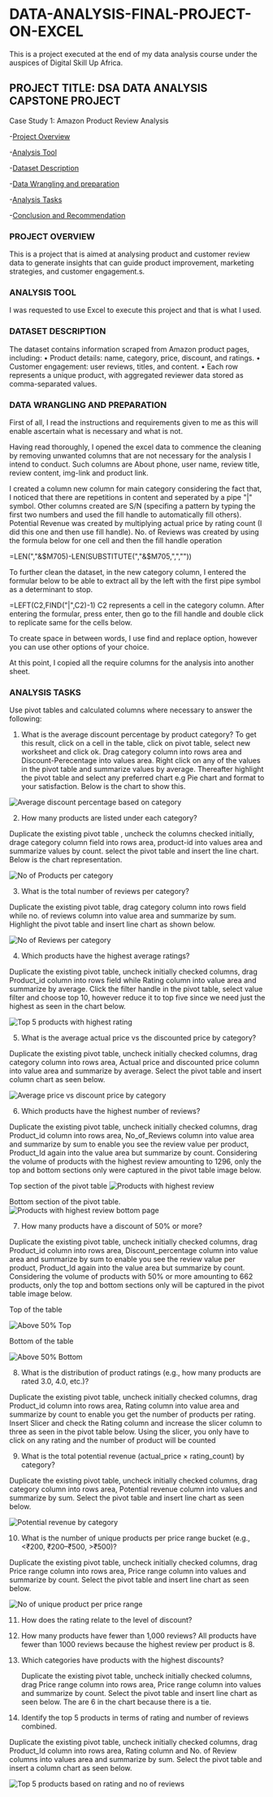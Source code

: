 # DATA-ANALYSIS-FINAL-PROJECT-ON-EXCEL

This is a project executed at the end of my data analysis course under the auspices of Digital Skill Up Africa.

## PROJECT TITLE: DSA DATA ANALYSIS CAPSTONE PROJECT 

Case Study 1: Amazon Product Review Analysis 

-[Project Overview](#project-overview)

-[Analysis Tool](#analysis-tool)

-[Dataset Description](dataset-description)

-[Data Wrangling and preparation](data-wrangling-and-prepartion)

-[Analysis Tasks](analysis-task)

-[Conclusion and Recommendation](conclusion-and-recommendation)

### PROJECT OVERVIEW

This is a project that is aimed at analysing product and customer review data to generate insights that can guide product improvement, marketing strategies, and customer engagement.s.

### ANALYSIS TOOL
I was requested to use Excel to execute this project and that is what I used.

### DATASET DESCRIPTION
The dataset contains information scraped from Amazon product pages, including: 
•  Product details: name, category, price, discount, and ratings. 
•  Customer engagement: user reviews, titles, and content.
•  Each row represents a unique product, with aggregated reviewer data stored as comma-separated values. 

### DATA WRANGLING AND PREPARATION
First of all, I read the instructions and requirements given to me as this will enable ascertain what is necessary and what is not. 

Having read thoroughly, I opened the excel data to commence the cleaning by removing unwanted columns that are not necessary for the analysis I intend to conduct. Such columns are About phone, user name, review title, review content, img-link and product link.

I created a column new column for main category considering the fact that, I noticed that there are repetitions in content and seperated by a pipe "|" symbol. Other columns created are S/N (specifing a pattern by typing the first two numbers and used the fill handle to automatically fill others). Potential Revenue  was created by multiplying actual price by rating count (I did this one and then use fill handle). No. of Reviews was created by using the formula below for one cell and then the fill handle operation 

=LEN(","&$M705)-LEN(SUBSTITUTE(","&$M705,",",""))

To further clean the dataset, in the new category column, I entered the formular below to be able to extract all by the left  with the first pipe symbol as a determinant to stop.

=LEFT(C2,FIND("|",C2)-1)
C2 represents a cell in the category column. After entering the formular, press enter, then go to the fill handle and double click to replicate same for the cells below.

To create space in between words, I use find and replace option, however you can use other options of your choice.

At this point, I copied all the require columns for the analysis into another sheet.

### ANALYSIS TASKS        

Use pivot tables and calculated columns where necessary to answer the following: 

1. What is the average discount percentage by product category?
   To get this result, click on a cell in the table, click on pivot table, select new worksheet and click ok. Drag category column into rows area and Discount-Perecentage into values area. Right click on any of the values in the pivot table and summarize values by average. Thereafter highlight the pivot table and select any preferred chart e.g Pie chart and format to your satisfaction. Below is the chart to show this.

![Average discount percentage based on category](https://github.com/user-attachments/assets/79908fa7-f0a8-411e-8ccd-4078b0125855)

2. How many products are listed under each category?

Duplicate the existing pivot table , uncheck the columns checked initially, drage category column field into rows area, product-id into values area and summarize values by count. select the pivot table and insert the line chart. Below is the chart representation.

![No  of Products per category](https://github.com/user-attachments/assets/d7b368a8-9adc-4555-880a-f7d6f4649946)

3. What is the total number of reviews per category?

Duplicate the existing pivot table, drag category column into rows field while no. of reviews column into value area and summarize by sum. Highlight the pivot table and insert line chart as shown below.

![No  of Reviews per category](https://github.com/user-attachments/assets/b5a924af-3644-458c-ad0f-eb4cd45d0abe)

4. Which products have the highest average ratings?

Duplicate the existing pivot table,  uncheck initially checked columns, drag Product_id column into rows field while Rating column into value area and summarize by average. Click the filter handle in the pivot table, select value filter and choose top 10, however reduce it to top five since we need just the highest as seen in the chart below.

![Top 5 products with highest rating](https://github.com/user-attachments/assets/eaca202d-1bef-4ef5-a433-0d127be708de)

5. What is the average actual price vs the discounted price by category?

Duplicate the existing pivot table, uncheck initially checked columns, drag category column into rows area, Actual price and discounted price column into value area and summarize by average. Select the pivot table and insert column chart as seen below.

![Average price vs discount price by category](https://github.com/user-attachments/assets/c9a90789-1ef3-4c4c-87a3-a94568167caf)

6. Which products have the highest number of reviews? 

Duplicate the existing pivot table, uncheck initially checked columns, drag Product_id column into rows area, No_of_Reviews column into value area and summarize by sum to enable you see the review value per product, Product_Id again into the value area but summarize by count. Considering the volume of products with the highest review amounting to 1296, only the top and bottom sections only were captured in the pivot table image below.

Top section of the pivot table
![Products with highest review](https://github.com/user-attachments/assets/023cc223-039c-49d2-aeb4-d17158556ed9)

Bottom section of the pivot table.
![Products with highest review bottom page](https://github.com/user-attachments/assets/751a54e9-abbd-4c68-8aad-3685e5ef2158)

7. How many products have a discount of 50% or more?

Duplicate the existing pivot table, uncheck initially checked columns, drag Product_id column into rows area, Discount_percentage column into value area and summarize by sum to enable you see the review value per product, Product_Id again into the value area but summarize by count. Considering the volume of products with 50% or more amounting to 662 products, only the top and bottom sections only will be captured in the pivot table image below.

Top of the table

![Above 50% Top](https://github.com/user-attachments/assets/ba0f400e-eb3c-47a1-9d1e-78c4cb8bc046)

Bottom of the table 

![Above 50% Bottom](https://github.com/user-attachments/assets/a64edca4-bd1b-4dc3-aba1-b32def9e4c3b)

8. What is the distribution of product ratings (e.g., how many products are rated 3.0, 4.0, etc.)?

Duplicate the existing pivot table, uncheck initially checked columns, drag Product_id column into rows area, Rating column into value area and summarize by count to enable you get the number of products per rating. Insert Slicer and check the Rating column and increase the slicer column to three as seen in the pivot table below. Using the slicer, you only have to click on any rating and the number of product will be counted 

9. What is the total potential revenue (actual_price × rating_count) by category?

Duplicate the existing pivot table, uncheck initially checked columns, drag category column into rows area, Potential revenue column into values and summarize by sum. Select the pivot table and insert line chart as seen below.

![Potential revenue by category](https://github.com/user-attachments/assets/d51bd1e9-411f-4076-be50-25491e4819ba)

10. What is the number of unique products per price range bucket (e.g., <₹200, ₹200–₹500, >₹500)? 

Duplicate the existing pivot table, uncheck initially checked columns, drag Price range column into rows area, Price range column into values and summarize by count. Select the pivot table and insert line chart as seen below.

![No  of unique product per price range](https://github.com/user-attachments/assets/ac1b3c4f-686d-4a76-afff-0b49df122fae)

11. How does the rating relate to the level of discount?

12. How many products have fewer than 1,000 reviews?
All products have fewer than 1000 reviews because the highest review per product is 8.
    
13. Which categories have products with the highest discounts?

    Duplicate the existing pivot table, uncheck initially checked columns, drag Price range column into rows area, Price range column into values and summarize by count. Select the pivot table and insert line chart as seen below. The are 6 in the chart because there is a tie.
    
14. Identify the top 5 products in terms of rating and number of reviews combined.

 Duplicate the existing pivot table, uncheck initially checked columns, drag Product_Id column into rows area, Rating column and No. of Review columns into values area and summarize by sum. Select the pivot table and insert a column chart as seen below.

![Top 5 products based on rating and no  of reviews](https://github.com/user-attachments/assets/ca417da9-5c9b-426e-a213-9e8ca79a6d81)
